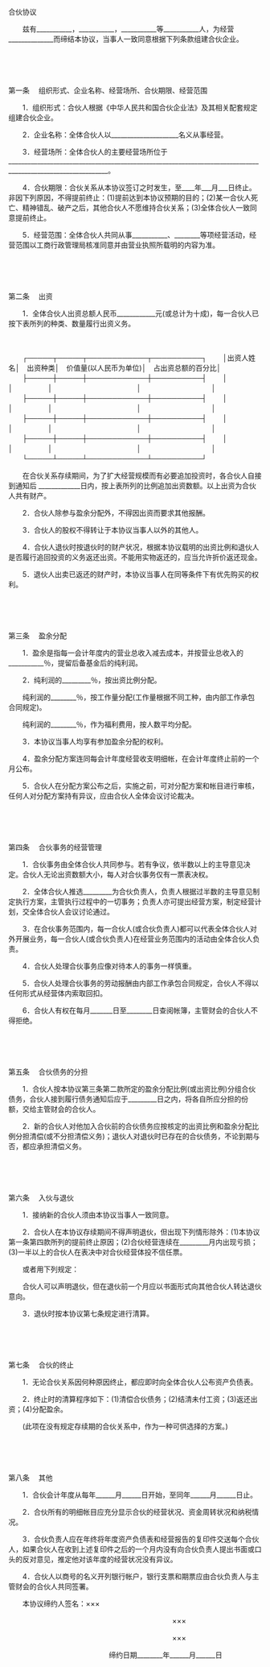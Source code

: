 



合伙协议



 

　　兹有___________，___________，___________等___________人，为经营______________而缔结本协议，当事人一致同意根据下列条款组建合伙企业。

　　

　　

第一条
　组织形式、企业名称、经营场所、合伙期限、经营范围

　　1．组织形式：合伙人根据《中华人民共和国合伙企业法》及其相关配套规定组建合伙企业。

　　2．企业名称：全体合伙人以_____________________名义从事经营。

　　3．经营场所：全体合伙人的主要经营场所位于_____________________________________________________________________________________________________________。

　　4．合伙期限：合伙关系从本协议签订之时发生，至____年___月___日终止。非因下列原因，不得提前终止：(1)提前达到本协议预期的目的；(2)某一合伙人死亡、精神错乱、破产之后，其他合伙人不愿维持合伙关系；(3)全体合伙人一致同意提前终止。

　　5．经营范围：全体合伙人共同从事___________、________等项经营活动，经营范围以工商行政管理局核准同意并由营业执照所载明的内容为准。

　　

　　

第二条
　出资

　　1．全体合伙人出资总额人民币____________元(或总计为十成)，每一合伙人已按下表所列的种类、数量履行出资义务。

　　


　　┌─────┬─────┬────────────┬──────────┐
　　│出资人姓名│　出资种类│　价值量(以人民币为单位)│　占出资总额的百分比│
　　├─────┼─────┼────────────┼──────────┤
　　│　　　　　│　　　　　│　　　　　　　　　　　　│　　　　　　　　　　│
　　├─────┼─────┼────────────┼──────────┤
　　│　　　　　│　　　　　│　　　　　　　　　　　　│　　　　　　　　　　│
　　├─────┼─────┼────────────┼──────────┤
　　│　　　　　│　　　　　│　　　　　　　　　　　　│　　　　　　　　　　│
　　├─────┼─────┼────────────┼──────────┤
　　│　　　　　│　　　　　│　　　　　　　　　　　　│　　　　　　　　　　│
　　└─────┴─────┴────────────┴──────────┘
　　


　　在合伙关系存续期间，为了扩大经营规模而有必要追加投资时，各合伙人自接到通知后 _____________日内，按上表所列的比例追加出资数额。以上出资为合伙人共有财产。

　　2．合伙人除参与盈余分配外，不得因出资而要求其他报酬。

　　3．合伙人的股权不得转让于本协议当事人以外的其他人。

　　4．合伙人退伙时按退伙时的财产状况，根据本协议载明的出资比例和退伙人是否履行追回投资的义务返还出资。不能用实物返还的，应当允许折价返还现金。

　　5．退伙人出卖已返还的财产时，本协议当事人在同等条件下有优先购买的权利。

　　

　　

第三条
　盈余分配

　　1．盈余是指每一会计年度内的营业总收入减去成本，并按营业总收入的___________％，提留后备基金后的纯利润。

　　2．纯利润的_________％，按出资比例分配。

　　纯利润的________％，按工作量分配(工作量根据不同工种，由内部工作承包合同规定)。

　　纯利润的________％，作为福利费用，按人数平均分配。

　　3．本协议当事人均享有参加盈余分配的权利。

　　4．盈余分配方案连同每会计年度经营收支明细帐，在会计年度终止前的一个月公布。

　　5．合伙人在分配方案公布之后，实施之前，可对分配方案和帐目进行审核，任何人对分配方案持有异议，应由合伙人全体会议讨论裁决。

　　

　　

第四条
　合伙事务的经营管理

　　1．合伙事务由全体合伙人共同参与。若有争议，依半数以上的主导意见决定。合伙人无论出资数额大小，每人对合伙事务仅有一票表决权。

　　2．全体合伙人推选_________为合伙负责人，负责人根据过半数的主导意见制定执行方案，主管执行过程中的一切事务；负责人亦可提出经营方案，制定经营计划，交全体合伙人会议讨论通过。

　　3．在合伙事务范围内，每一合伙人(或合伙负责人)都可以代表全体合伙人对外开展业务，每一合伙人(或合伙负责人)在经营业务范围内的活动由全体合伙人负责。

　　4．合伙人处理合伙事务应像对待本人的事务一样慎重。

　　5．合伙人处理合伙事务的劳动报酬由内部工作承包合同规定，合伙人不得以任何形式从经营体内索取回扣。

　　6．合伙人有权在每月_______日至________日查阅帐簿，主管财会的合伙人不得拒绝。

　　

　　

第五条
　合伙债务的分担

　　1．合伙人按本协议第三条第二款所定的盈余分配比例(或出资比例)分组合伙债务，合伙人接到履行债务通知后应于_________日之内，将各自所应分担的份额，交给主管财会的合伙人。

　　2．新的合伙人对他加入合伙前的合伙债务应按核定的出资比例和盈余分配比例分担清偿(或不分担清偿义务)；退伙人对退伙时已存在的合伙债务，不论到期与否，都应承担清偿义务。

　　

　　

第六条
　入伙与退伙

　　1．接纳新的合伙人须由本协议当事人一致同意。

　　2．合伙人在本协议存续期间不得声明退伙，但出现下列情形除外：(1)本协议第一条第四款所列的提前终止原因；(2)合伙经营连续在_________月内出现亏损；(3)一半以上的合伙人在表决中对合伙经营体投不信任票。

　　或者用下列规定：

　　合伙人可以声明退伙，但在退伙前一个月应以书面形式向其他合伙人转达退伙意向。

　　3．退伙时按本协议第七条规定进行清算。

　　

　　

第七条
　合伙的终止

　　1．无论合伙关系因何种原因终止，都应即时向全体合伙人公布资产负债表。

　　2．终止时的清算程序如下：(1)清偿合伙债务；(2)结清未付工资；(3)返还出资；(4)分配盈余。

　　(此项在没有规定存续期的合伙关系中，作为一种可供选择的方案。)

　　

　　

第八条
　其他

　　1．合伙会计年度从每年______月______日开始，至同年______月______日止。

　　2．合伙所有的明细帐目应充分显示合伙的经营状况、资金周转状况和纳税情况。

　　3．合伙负责人应在年终将年度资产负债表和经营报告的复印件交送每个合伙人，如果合伙人在收到上述复印件之后的一个月内没有向合伙负责人提出书面或口头的反对意见，推定他对该年度的经营状况没有异议。

　　4．合伙人以商号的名义开列银行帐户，银行支票和期票应由合伙负责人与主管财会的合伙人共同签署。　　　　　　　　　　　　　　　　　 

　　本协议缔约人签名：×××

　　　　　　　　　　　　　　　　　　　　　　　 ×××

　　　　　　　　　　　　　　　　　　　　　　　 ×××

　　　　　　　　　　　　　　 缔约日期________年______月______日
